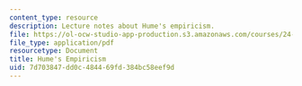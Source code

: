```yaml
---
content_type: resource
description: Lecture notes about Hume's empiricism.
file: https://ol-ocw-studio-app-production.s3.amazonaws.com/courses/24-01-classics-of-western-philosophy-spring-2016/7d703847dd0c484469fd384bc58eef9d_MIT24_01S16_SES15.pdf
file_type: application/pdf
resourcetype: Document
title: Hume's Empiricism
uid: 7d703847-dd0c-4844-69fd-384bc58eef9d
---
```

